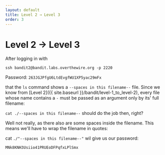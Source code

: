 ```yaml
---
layout: default
title: Level 2 → Level 3
order: 3
---
```


# Level 2 → Level 3
After logging in with 

`ssh bandit2@bandit.labs.overthewire.org -p 2220`

Password: `263JGJPfgU6LtdEvgfWU1XP5yac29mFx`

that the `ls` command shows a `--spaces in this filename--` file. Since we know from [Level 2]({{ site.baseurl }}/bandit/level-1_to_level-2), every file whose name contains a `-` must be passed as an argument only by its' full filename:

`cat ./--spaces in this filename--` should do the job then, right?

Well not really, as there also are some spaces inside the filename. This means we'll have to wrap the filename in quotes:

cat `./"--spaces in this filename--"` wil give us our password:

`MNk8KNH3Usiio41PRUEoDFPqfxLPlSmx`